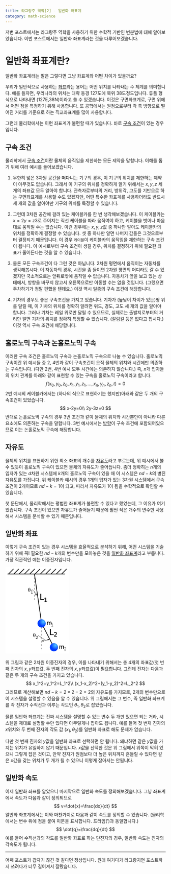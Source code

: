 ```yaml
---
title: 라그랑주 역학[2] - 일반화 좌표계
category: math-science
---
```


저번 포스트에서는 라그랑주 역학을 사용하기 위한 수학적 기반인 변분법에 대해 알아보았습니다. 이번 포스트에서는 일반화 좌표계라는 것을 다루어보겠습니다.

# 일반화 좌표계란?

일반화 좌표계라는 말은 그렇다면 그냥 좌표계와 어떤 차이가 있을까요?

우리가 일반적으로 사용하는 <u>좌표</u>라는 용어는 어떤 위치를 나타내는 수 체계를 의미합니다. 예를 들자면, 우리나라의 위치는 대략 동경 127도에 북위 38도정도입니다. 튜플 형식으로 나타내면 (127E,38N)이라고 쓸 수 있겠습니다. 이것은 구면좌표계로, 구면 위에서 어떤 점을 특정하기 위해 사용합니다. 또 공학에서는 원점으로부터 각 축 방향으로 떨어진 거리를 기준으로 하는 직교좌표계를 많이 사용합니다.

그런데 물리학에서는 이런 좌표계가 불편할 때가 있습니다. 바로 <u>구속 조건</u>이 있는 경우입니다.

## 구속 조건

물리학에서 <u>구속 조건</u>이란 물체의 움직임을 제한하는 모든 제약을 말합니다. 이해를 돕기 위해 여러 예시를 들어보겠습니다.

1. 무한히 넓은 3차원 공간을 떠다니는 기구의 경우, 이 기구의 위치를 제한하는 제약이 아무것도 없습니다. 그래서 이 기구의 위치를 정확하게 알기 위해서는 $x,y,z$ 세 개의 좌표값 모두 알아야 합니다. 관측자로부터의 거리, 방위각, 고도를 기반으로 하는 구면좌표계를 사용할 수도 있겠지만, 어떤 특수한 좌표계를 사용하더라도 반드시 세 개의 값을 알아야만 기구의 위치를 특정할 수 있습니다.

2. 그런데 3차원 공간에 걸려 있는 케이블카를 한 번 생각해보겠습니다. 이 케이블카는 $x=2y=z3$로 주어지는 직선 케이블을 따라 움직여야 하고, 케이블을 벗어나 마음대로 움직일 수는 없습니다. 이런 경우에는 $x,y,z$값 중 하나만 알아도 케이블카의 위치를 정확하게 결정할 수 있습니다. 셋 중 하나만 알면 나머지 값들은 그것으로부터 결정되기 때문입니다. 이 경우 `케이블`이 케이블카의 움직임을 제한하는 구속 조건이 됩니다. 이 예시로부터 구속 조건이 생길 경우, 위치를 결정하기 위해 필요한 좌표가 줄어든다는 것을 알 수 있습니다.

3. 물론 모든 구속조건이 다 그런 것은 아닙니다. 2차원 평면에서 움직이는 자동차를 생각해봅시다. 이 자동차의 경우, 시간을 좀 들이면 2차원 평면의 어디라도 갈 수 있겠지만 국소적으로는 앞뒤로밖에 움직일 수 없습니다. 자동차가 앞을 보고 있는 상태에서, 방향을 바꾸지 않고서 오른쪽으로만 이동할 수는 없을 것입니다. (그랬으면 주차하기가 정말 편했을 텐데요.) 이것 역시 일종의 구속 조건에 해당합니다. 

3. 기차의 경우도 좋은 구속조건을 가지고 있습니다. 기차가 (높낮이 차이가 있는)땅 위를 달릴 때, 이 기차의 위치를 정확히 알려면 위도, 경도, 고도 세 개의 값을 알아야 합니다. 그러나 기차는 레일 위로만 달릴 수 있으므로, 실제로는 출발지로부터의 거리만 알면 기차의 위치를 정확히 특정할 수 있습니다. (갈림길 등은 없다고 칩시다.) 이것 역시 구속 조건에 해당합니다.

## 홀로노믹 구속과 논홀로노믹 구속

이러한 구속 조건은 홀로노믹 구속과 논홀로노믹 구속으로 나눌 수 있습니다. 홀로노믹 구속이란 위 예시들 중 2, 4번과 같이 구속조건이 오직 물체의 위치와 시간에만 의존하는 구속입니다. (다만 2번, 4번 예시 모두 시간에는 의존하지 않습니다.) 즉, $n$개 입자들의 위치 관계를 아래와 같이 표현할 수 있는 구속을 홀로노믹 구속이라고 합니다.
$$
f(x_0,y_0,z_0,x_1,y_1,z_1,...,x_n,y_n,z_n,t)=0
$$
2번 예시의 케이블카에서는 (하나의 식으로 표현하기는 했지만)아래와 같은 두 개의 구속조건이 있었습니다.
$$
x-2y=0\\
2y-3z=0
$$
반대로 논홀로노믹 구속의 경우 3번 조건과 같이 물체의 위치와 시간뿐만이 아니라 다른 요소에도 의존하는 구속을 말합니다. 3번 예시에서는 <u>방향</u>이 구속 조건에 포함되어있으므로 이는 논홀로노믹 구속에 해당합니다.

## 자유도

물체의 위치를 표현하기 위한 최소 좌표의 개수를 <u>자유도</u>라고 부르는데, 위 예시에서 볼 수 있듯이 홀로노믹 구속이 있으면 물체의 자유도가 줄어듭니다. 좀더 정확히는 $n$개의 입자가 있는 $d$차원 시스템에 $k$개의 홀로노믹 구속이 있을 때 이 시스템은 $nd-k$의 병진 자유도를 가집니다. 위 케이블카 예시의 경우 1개의 입자가 있는 3차원 시스템에서 구속 조건이 2개이므로 $nd-k=1$이 되고, 따라서 자유도가 1이 됨을 수학적으로 확인할 수 있습니다.

첫 문단에서, 물리학에서는 평범한 좌표계가 불편할 수 있다고 했었는데, 그 이유가 여기 있습니다. 구속 조건이 있으면 자유도가 줄어들기 때문에 훨씬 적은 개수의 변수만 사용해서 시스템을 분석할 수 있기 때문입니다.

## 일반화 좌표

이렇게 구속 조건이 있는 경우 시스템을 효율적으로 분석하기 위해, 어떤 시스템을 기술하기 위해 꼭! 필요한 $nd-k$개의 변수만을 모아놓은 것을 <u>일반화 좌표계</u>라고 부릅니다. 가장 직관적인 예는 이중진자입니다.

![img](200px-Double-Pendulum.svg.png)

위 그림과 같은 2차원 이중진자의 경우, 이를 나타내기 위해서는 총 4개의 좌표값(첫 번째 진자의 $x,y$좌표값, 두 번째 진자의 $x,y$좌표값)이 필요합니다. 그런데 진자는 다음과 같은 두 개의 구속 조건을 가지고 있습니다.
$$
x_1^2+y_1^2=L_1^2\\
(x_1-x_2)^2+(y_1-y_2)^2=L_2^2
$$
그러므로 계산해보면 $nd-k=2\times2-2=2$의 자유도를 가지므로, 2개의 변수만으로 이 시스템을 설명할 수 있음을 알 수 있습니다. 위 그림에서는 그 변수, 즉 일반화 좌표계를 각 진자가 수직선과 이루는 각도인 $\theta_1,\theta_2$로 잡았습니다.

물론 일반화 좌표계는 진짜 시스템을 설명할 수 있는 변수 두 개만 있으면 되는 거라, 시스템을 제대로 설명할 수만 있다면 아무렇게나 잡아도 됩니다. 예를 들어 첫 번재 진자의 $x$위치와 두 번째 진자의 각도 값 $(x_1,\theta_2)$를 일반화 좌표로 해도 문제가 없습니다.

 다만 첫 번째 진자의 $y$값을 일반화 좌표로 선택하면 안 됩니다. 왜냐하면 같은 $y$값을 가지는 위치가 유일하지 않기 때문입니다. $x$값을 선택한 것은 위 그림에서 위쪽이 막혀 있으니 그렇게 잡은 것이고, 만약 진자가 원점보다 더 높은 위치까지 흔들릴 수 있다면 같은 $x$값을 갖는 위치가 두 개가 될 수 있으니 이렇게 잡아서는 안됩니다.

## 일반화 속도

이제 일반화 좌표를 알았으니 마지막으로 일반화 속도를 정의해보겠습니다. 그냥 좌표계에서 속도가 다음과 같이 정의되므로
$$
v=\dot{x}=\frac{dx}{dt}
$$
알반화 좌표계에서는 이와 마찬가지로 다음과 같이 속도를 정의할 수 있습니다. (물리학에서는 변수 위에 점을 붙여 미분을 표시합니다. 프라임($'$)과 동일합니다.)
$$
\dot{q}=\frac{dq}{dt}
$$
예를 들어 수직선과의 각도를 일반화 좌표로 하는 단진자의 경우, 일반화 속도는 진자의 각속도가 됩니다.

---

어째 포스트가 갑자기 끊긴 것 같다면 정상입니다. 원래 여기다가 라그랑지언 포스트까지 쓰려다가 너무 길어져서 잘랐습니다.